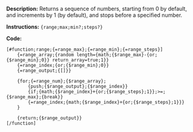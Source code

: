 **Description:** Returns a sequence of numbers, starting from 0 by default, and increments by 1 (by default), and stops before a specified number.

**Instructions:** `{range;max;min?;steps?}`

**Code:**
```
[#function;range;{=range_max};{=range_min};{=range_steps}]
    {=range_array;{random length={math;{$range_max}-{or;{$range_min};0}} return_array=true;1}}
    {=range_index;{or;{$range_min};0}}
    {=range_output;{[]}}

    {for;{=range_num};{$range_array};
        {push;{$range_output};{$range_index}}
        {if;{math;{$range_index}+{or;{$range_steps};1}};>=;{$range_max};{break}}
        {=range_index;{math;{$range_index}+{or;{$range_steps};1}}}
    }

    {return;{$range_output}}
[/function]
```

